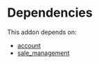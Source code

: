 # Dependencies

This addon depends on:

- [account](../../odoo-bringout-oca-ocb-account)
- [sale_management](../../odoo-bringout-oca-ocb-sale_management)
